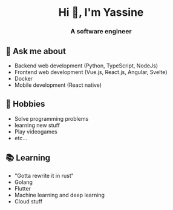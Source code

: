 <h1 align="center">Hi 👋, I'm Yassine</h1>
<h3 align="center">A software engineer</h3>

## 💬 Ask me about
- Backend web development (Python, TypeScript, NodeJs)
- Frontend web development (Vue.js, React.js, Angular, Svelte)
- Docker
- Mobile development (React native)

## 📅 Hobbies
- Solve programming problems
- learning new stuff
- Play videogames
- etc...

## 📚 Learning
- "Gotta rewrite it in rust"
- Golang
- Flutter
- Machine learning and deep learning
- Cloud stuff
